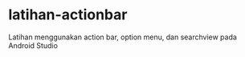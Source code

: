 # latihan-actionbar
Latihan menggunakan action bar, option menu, dan searchview pada Android Studio
